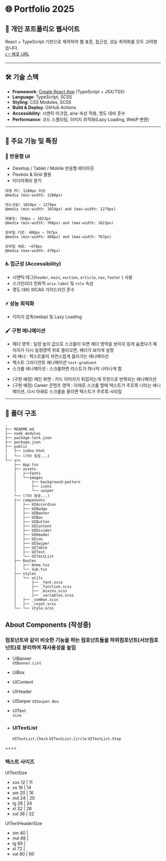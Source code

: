 # 🌐 Portfolio 2025

## 🛜 개인 포트폴리오 웹사이트  
React + TypeScript 기반으로 제작하여 웹 표준, 접근성, 성능 최적화를 모두 고려했습니다.  
[👉 배포 URL](https://i-sohyeon.github.io/portfolio2025/)



---
## 🛠️ 기술 스택
- **Framework**: [Create React App](https://create-react-app.dev/) (TypeScript + JSX/TSX)
- **Language**: TypeScript, SCSS
- **Styling**: CSS Modules, SCSS
- **Build & Deploy**: GitHub Actions
- **Accessibility**: 시맨틱 마크업, aria-속성 적용, 명도 대비 준수
- **Performance**: 코드 스플리팅, 이미지 최적화(Lazy Loading, WebP 변환)
---


## 📱 주요 기능 및 특징

### 🎨 반응형 UI
- Desktop / Tablet / Mobile 반응형 레이아웃
- Flexbox & Grid 활용
- 미디어쿼리 분기

```
대형 PC: 1280px 이상
@media (min-width: 1280px)

데스크탑: 1024px ~ 1279px
@media (min-width: 1024px) and (max-width: 1279px)

태블릿: 768px ~ 1023px
@media (min-width: 768px) and (max-width: 1023px)

모바일 가로: 480px ~ 767px
@media (min-width: 480px) and (max-width: 767px)

모바일 세로: ~479px
@media (max-width: 479px)
```

### ♿ 접근성 (Accessibility)
- 시맨틱 태그(`header`, `main`, `section`, `article`, `nav`, `footer` ) 사용
- 스크린리더 친화적 `aria-label` 및 `role` 속성
- 명도 대비 WCAG 가이드라인 준수

### ⚡ 성능 최적화
- 이미지 압축(webp) 및 Lazy Loading
<!-- - React `Suspense` & `React.lazy`를 활용한 코드 스플리팅 -->
<!-- - 불필요한 리렌더링 방지를 위한 React.memo 사용 -->

### 🖌️ 구현 애니메이션
- 헤더 영역 : 일정 높이 값으로 스크롤이 되면 헤더 영역을 보이지 않게 숨겼다가 페이지가 다시 일정영역 위로 올라오면, 헤더가 보이게 설정
- 띠 배너 : 텍스트들이 자연스럽게 흘러가는 애니메이션
- 텍스트 그라디언트 에니메이션 `text-gradient`
- 스크롤 애니메이션 : 스크롤하면 리스트가 하나씩 나타나게 함
<!-- 브라우저의 내장 API인 IntersectionObserver 를 사용해 요소가 뷰포트에 보이기 시작하는 시점을 감지 -> 감지된 결과를 React의 상태(useState)로 관리, 보일 때 CSS 클래스(show)를 붙여 애니메이션(예: 투명도 변화, 위치 이동)을 CSS 트랜지션으로 처리 -->
- (구현 예정) 메인 화면 : 카드 이미지가 뒤집히는게 무한으로 반복되는 애니메이션
- (구현 예정) Career 콘텐츠 영역 : 아래로 스크롤 할때 텍스트가 주르륵 나타는 애니메이션, 다시 아래로 스크롤을 올리면 텍스트가 주르륵 사라짐


---


## 📁 폴더 구조

```
.
├── README.md
├── node_modules
├── package-lock.json
├── package.json
├── public
│   ├── index.html
│   └── (기타 등등...)
└── src
    ├── App.tsx
    ├── assets
    │   ├──fonts
    │   └──images
    │       ├── background-pattern
    │       ├── icons
    │       └── swiper
    └── (기타 등등...)
    ├── components
    │   ├── UIAccordion
    │   ├── UIBadge
    │   ├── UIBanner
    │   ├── UIBox
    │   ├── UIButton
    │   ├── UIContent
    │   ├── UIDivider
    │   ├── UIHeader
    │   ├── UIcon
    │   ├── UISwiper
    │   ├── UITable
    │   ├── UIText
    │   └── UITextList
    ├── Routes
    │   ├── Home.tsx
    │   └── Sub.tsx
    ├── styles
    │   └── utils
    │       ├── _font.scss
    │       ├── _function.scss
    │       ├── _mixins.scss
    │       ├── _variables.scss
    │   ├── _common.scss
    │   ├── _reset.scss
    └── └── style.scss
```

## About Components (작성중)

### 컴포넌트와 같이 비슷한 기능을 하는 컴포넌트들을 하위컴포넌트(서브컴포넌트)로 분리하여 재사용성을 높임

- UIBanner  
   `UIBanner.List`
- UIBox
- UIContent
- UIHeader
- UISwiper
  `UISwiper.Box`
- UIText  
   `size`

- ### UITextList
  `UITextList.Check` `UITextList.Circle` `UITextList.Step`

====







### 텍스트 사이즈
UITextSize

- xxs 12 | 11
- xs 16 | 14
- sm 20 | 16
- md 24 | 20
- lg 28 | 24
- xl 32 | 28
- xxl 36 | 32

UITextHeaderSize

- sm 40 |
- md 48 |
- lg 60 |
- xl 72 |
- xxl 80 | 60





<!-- | 첫번째(기본왼쪽정렬) | 두번째(가운데정렬) | 세번째(오른쪽정렬) |
|---|:---:|---:|
| `왼쪽` | 정렬확인1 | abc |
| `정렬` | 정렬확인2 | abcdefgh |
| `123` | 정렬확인,정렬확인,정렬확인 | abcdef |
| `456` | 정렬확인1234 | abc |


*이탤릭체*
_이탤릭체_
**굵은글씨**
__굵은글씨__
***굵은글씨+이탤릭체***
___굵은글씨+이탤릭체___
~~취소선~~
**~~굵은글씨+취소선~~**
<u>밑줄</u>

[Google](https://www.google.com "구글")
* 참조링크 방법
Link: [Google][googleLink]
[googleLink]: https://www.google.com "Go google"

<https://www.google.com>

<img src="이미지 주소" width="450px" height="300px" title="px(픽셀) 고정크기 설정" alt="exampleImage"></img>
<img src="이미지 주소" width="40%" height="30%" title="px(픽셀) %크기 설정" alt="exampleImage2"></img> -->
